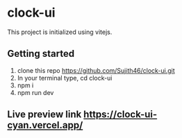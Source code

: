 # clock-ui

This project is initialized using vitejs.

## Getting started

1. clone this repo https://github.com/Sujith46/clock-ui.git
2. In your terminal type, cd clock-ui
3. npm i
4. npm run dev

## Live preview link https://clock-ui-cyan.vercel.app/

